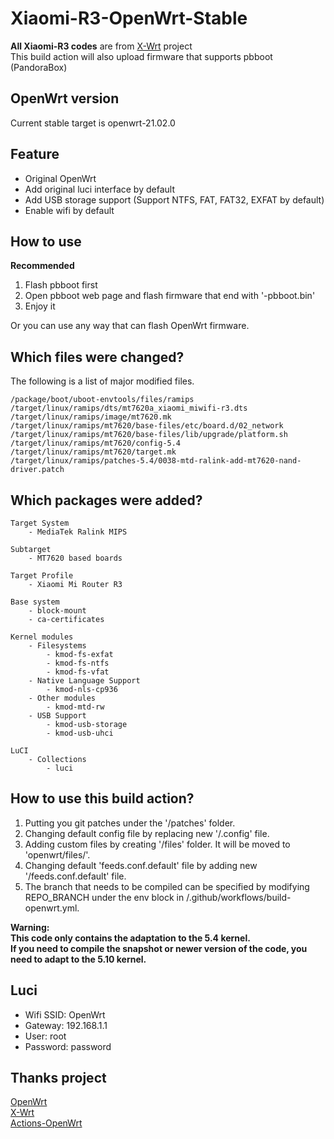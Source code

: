 # Xiaomi-R3-OpenWrt-Stable
**All Xiaomi-R3 codes** are from [X-Wrt](https://github.com/x-wrt/x-wrt) project  
This build action will also upload firmware that supports pbboot (PandoraBox)  

## OpenWrt version
Current stable target is openwrt-21.02.0

## Feature
- Original OpenWrt
- Add original luci interface by default
- Add USB storage support (Support NTFS, FAT, FAT32, EXFAT by default)
- Enable wifi by default

## How to use
**Recommended**
1. Flash pbboot first
2. Open pbboot web page and flash firmware that end with '-pbboot.bin'
3. Enjoy it

Or you can use any way that can flash OpenWrt firmware.

## Which files were changed?
The following is a list of major modified files.
```
/package/boot/uboot-envtools/files/ramips
/target/linux/ramips/dts/mt7620a_xiaomi_miwifi-r3.dts
/target/linux/ramips/image/mt7620.mk
/target/linux/ramips/mt7620/base-files/etc/board.d/02_network
/target/linux/ramips/mt7620/base-files/lib/upgrade/platform.sh
/target/linux/ramips/mt7620/config-5.4
/target/linux/ramips/mt7620/target.mk
/target/linux/ramips/patches-5.4/0038-mtd-ralink-add-mt7620-nand-driver.patch
```

## Which packages were added?
```
Target System
	- MediaTek Ralink MIPS

Subtarget
	- MT7620 based boards

Target Profile
	- Xiaomi Mi Router R3

Base system
	- block-mount
	- ca-certificates

Kernel modules
	- Filesystems
		- kmod-fs-exfat
		- kmod-fs-ntfs
		- kmod-fs-vfat
	- Native Language Support
		- kmod-nls-cp936
	- Other modules
		- kmod-mtd-rw
	- USB Support
		- kmod-usb-storage
		- kmod-usb-uhci

LuCI
	- Collections
		- luci
```

## How to use this build action?
1. Putting you git patches under the '/patches' folder.
2. Changing default config file by replacing new '/.config' file.
3. Adding custom files by creating '/files' folder. It will be moved to 'openwrt/files/'.
4. Changing default 'feeds.conf.default' file by adding new '/feeds.conf.default' file.
5. The branch that needs to be compiled can be specified by modifying REPO_BRANCH under the env block in /.github/workflows/build-openwrt.yml.

**Warning:   
This code only contains the adaptation to the 5.4 kernel.  
If you need to compile the snapshot or newer version of the code, you need to adapt to the 5.10 kernel.**

## Luci
- Wifi SSID: OpenWrt  
- Gateway: 192.168.1.1  
- User: root  
- Password: password  

## Thanks project
[OpenWrt](https://github.com/openwrt/openwrt)  
[X-Wrt](https://github.com/x-wrt/x-wrt)  
[Actions-OpenWrt](https://github.com/P3TERX/Actions-OpenWrt)  
